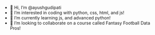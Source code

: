 - 👋 Hi, I’m @ayushgudipati
- 👀 I’m interested in coding with python, css, html, and js!
- 🌱 I’m currently learning js, and advanced python!
- 💞️ I’m looking to collaborate on a course called Fantasy Football Data Pros!

<!---
ayushgudipati/ayushgudipati is a ✨ special ✨ repository because its `README.md` (this file) appears on your GitHub profile.
You can click the Preview link to take a look at your changes.
--->
